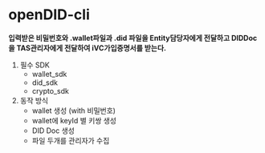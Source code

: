 # openDID-cli

**입력받은 비밀번호와 .wallet파일과 .did 파일을 Entity담당자에게 전달하고 DIDDoc을 TAS관리자에게 전달하여 iVC가입증명서를 받는다.**

1. 필수 SDK
    - wallet_sdk
    - did_sdk
    - crypto_sdk
2. 동작 방식
    - wallet 생성 (with 비밀번호)
    - wallet에 keyId 별 키쌍 생성
    - DID Doc 생성
    - 파일 두개를 관리자가 수집